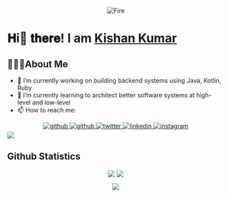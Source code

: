 <p align=center>
  <img border-radius=50% src="https://github.com/kineticdud/kineticdud.github.io/blob/92af362a7e33a872fed52a617bb92b78b05f75f7/assets/fire.gif" alt="Fire" />
</p>

# 𝐇i👋 𝐭𝐡𝐞𝐫𝐞! I am [Kishan Kumar](https://drive.google.com/file/d/11I7mMLqbEQ99LODX3YIa_wcpv3zXiWao/view?usp=sharing)


## 🙋🏽‍♂️About Me
- 🔭 I’m currently working on building backend systems using Java, Kotlin, Ruby
- 🌱 I’m currently learning to architect better software systems at high-level and low-level
- 📫 How to reach me:
<!-- - 💬 Nudge me if you want to talk about programming, travelling, music, memes, games -->
  
<div align="center">
<a href="mailto:iamkkumar99@gmail.com" target="_blank">
<img src=https://img.shields.io/badge/Gmail-D14836?style=for-the-badge&logo=gmail&logoColor=white alt=github style="margin-bottom: 5px;" />
</a>
<a href="https://github.com/kineticdud" target="_blank">
<img src=https://img.shields.io/badge/github-%2324292e.svg?&style=for-the-badge&logo=github&logoColor=white alt=github style="margin-bottom: 5px;" />
</a>
<a href="https://twitter.com/kineticdud" target="_blank">
<img src=https://img.shields.io/badge/twitter-%2300acee.svg?&style=for-the-badge&logo=twitter&logoColor=white alt=twitter style="margin-bottom: 5px;" />
</a>
<a href="https://www.linkedin.com/in/kishan-kumar-bb7124147/" target="_blank">
<img src=https://img.shields.io/badge/linkedin-%231E77B5.svg?&style=for-the-badge&logo=linkedin&logoColor=white alt=linkedin style="margin-bottom: 5px;" />
</a>
<a href="https://instagram.com/iamkkumar" target="_blank">
<img src=https://img.shields.io/badge/Instagram-E4405F?style=for-the-badge&logo=instagram&logoColor=white alt=instagram style="margin-bottom: 5px;" />
</a>  
</div> 

<a href="https://github.com/kineticdud">
    <img src="https://komarev.com/ghpvc/?username=kineticdud">
</a>

<!-- 
## Skills
<table>
  <tr>
    <div align="center" margin="50px">  
      <img style="margin: 10px" src="https://github.com/kineticdud/kineticdud.github.io/blob/main/assets/C%2B%2B.png" alt="C++" height="50" />  
      <img style="margin: 10px" src="https://github.com/kineticdud/kineticdud.github.io/blob/main/assets/Python.png" alt="python" height="50" />  
      <img style="margin: 10px" src="https://github.com/kineticdud/kineticdud.github.io/blob/main/assets/React.png" alt="react" height="50" /> 
      <img style="margin: 10px" src="https://github.com/kineticdud/kineticdud.github.io/blob/main/assets/sql-server.png" alt="sql" height="50" />  
      <img style="margin: 10px" src="https://github.com/kineticdud/kineticdud.github.io/blob/main/assets/HTML5.png" alt="html" height="50" />  
      <img style="margin: 10px" src="https://github.com/kineticdud/kineticdud.github.io/blob/main/assets/CSS3.png" alt="css" height="50" />  
      <img style="margin: 10px" src="https://github.com/kineticdud/kineticdud.github.io/blob/main/assets/Docker.png" alt="docker" height="50" />  
      <img style="margin: 10px" src="https://github.com/kineticdud/kineticdud.github.io/blob/main/assets/Ubuntu.png" alt="Linux" height="50" />  
      <img style="margin: 10px" src="https://github.com/kineticdud/kineticdud.github.io/blob/main/assets/Git.png" alt="Git" height="50" />  
      <img style="margin: 10px" src="https://github.com/kineticdud/kineticdud.github.io/blob/main/assets/Bash.png" alt="Bash" height="50" />  
    </div>
  </tr>
</table>    
-->

## Github Statistics
<p align=center>
  <div align=center>
    <img max-width="40%" align="center" src="https://github-readme-streak-stats.herokuapp.com/?user=kineticdud&hide_border=true&date_format=M%20j%5B%2C%20Y%5D">
    <img max-width="40%" align="center" src="https://github-readme-stats.vercel.app/api?username=kineticdud&bg_color=30,e96443,904e95&title_color=fff&text_color=fff">
  </div>
</p>
<p align=center width="100%">
  <img align="center" src="https://github-readme-stats.vercel.app/api/top-langs/?username=kineticdud&layout=pie&hide_border=true" />
</p>

